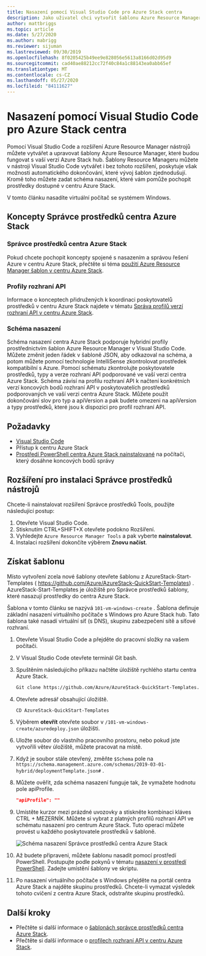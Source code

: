 ```yaml
---
title: Nasazení pomocí Visual Studio Code pro Azure Stack centra
description: Jako uživatel chci vytvořit šablonu Azure Resource Manager v Visual Studio Code a pomocí schématu nasazení připravit šablonu, která je kompatibilní s moji verzí centra Azure Stack.
author: mattbriggs
ms.topic: article
ms.date: 5/27/2020
ms.author: mabrigg
ms.reviewer: sijuman
ms.lastreviewed: 09/30/2019
ms.openlocfilehash: 8f0205425b49ee9e828056e5613a8166d02d95d9
ms.sourcegitcommit: cad40ae88212cc72f40c84a1c88143ea0abb65ef
ms.translationtype: MT
ms.contentlocale: cs-CZ
ms.lasthandoff: 05/27/2020
ms.locfileid: "84111627"
---
```

# <a name="deploy-with-visual-studio-code-to-azure-stack-hub"></a>Nasazení pomocí Visual Studio Code pro Azure Stack centra

Pomocí Visual Studio Code a rozšíření Azure Resource Manager nástrojů můžete vytvářet a upravovat šablony Azure Resource Manager, které budou fungovat s vaší verzí Azure Stack hub. Šablony Resource Manageru můžete v nástroji Visual Studio Code vytvářet i bez tohoto rozšíření, poskytuje však možnosti automatického dokončování, které vývoj šablon zjednodušují. Kromě toho můžete zadat schéma nasazení, které vám pomůže pochopit prostředky dostupné v centru Azure Stack.

V tomto článku nasadíte virtuální počítač se systémem Windows.

## <a name="concepts-for-azure-stack-hub-resource-manager"></a>Koncepty Správce prostředků centra Azure Stack

### <a name="azure-stack-hub-resource-manager"></a>Správce prostředků centra Azure Stack

Pokud chcete pochopit koncepty spojené s nasazením a správou řešení Azure v centru Azure Stack, přečtěte si téma [použití Azure Resource Manager šablon v centru Azure Stack](azure-stack-arm-templates.md).

### <a name="api-profiles"></a>Profily rozhraní API
Informace o konceptech přidružených k koordinaci poskytovatelů prostředků v centru Azure Stack najdete v tématu [Správa profilů verzí rozhraní API v centru Azure Stack](azure-stack-version-profiles.md).

### <a name="the-deployment-schema"></a>Schéma nasazení

Schéma nasazení centra Azure Stack podporuje hybridní profily prostřednictvím šablon Azure Resource Manager v Visual Studio Code. Můžete změnit jeden řádek v šabloně JSON, aby odkazoval na schéma, a potom můžete pomocí technologie IntelliSense zkontrolovat prostředek kompatibilní s Azure. Pomocí schématu zkontrolujte poskytovatele prostředků, typy a verze rozhraní API podporované ve vaší verzi centra Azure Stack. Schéma závisí na profilu rozhraní API k načtení konkrétních verzí koncových bodů rozhraní API v poskytovatelích prostředků podporovaných ve vaší verzi centra Azure Stack. Můžete použít dokončování slov pro typ a apiVersion a pak budete omezeni na apiVersion a typy prostředků, které jsou k dispozici pro profil rozhraní API.

## <a name="prerequisites"></a>Požadavky

- [Visual Studio Code](https://code.visualstudio.com/)
- Přístup k centru Azure Stack
- [Prostředí PowerShell centra Azure Stack nainstalované](https://docs.microsoft.com/azure-stack/operator/azure-stack-powershell-install?toc=https%3A%2F%2Fdocs.microsoft.com%2Fen-us%2Fazure-stack%2Fuser%2FTOC.json&bc=https%3A%2F%2Fdocs.microsoft.com%2Fen-us%2Fazure-stack%2Fbreadcrumb%2Ftoc.json) na počítači, který dosáhne koncových bodů správy

## <a name="install-resource-manager-tools-extension"></a>Rozšíření pro instalaci Správce prostředků nástrojů

Chcete-li nainstalovat rozšíření Správce prostředků Tools, použijte následující postup:

1. Otevřete Visual Studio Code.
2. Stisknutím CTRL+SHIFT+X otevřete podokno Rozšíření.
3. Vyhledejte `Azure Resource Manager Tools` a pak vyberte **nainstalovat**.
4. Instalaci rozšíření dokončíte výběrem **Znovu načíst**.

## <a name="get-a-template"></a>Získat šablonu

Místo vytvoření zcela nové šablony otevřete šablonu z AzureStack-Start-Templates ( https://github.com/Azure/AzureStack-QuickStart-Templates) . AzureStack-Start-Templates je úložiště pro Správce prostředků šablony, které nasazují prostředky do centra Azure Stack. 

Šablona v tomto článku se nazývá `101-vm-windows-create` . Šablona definuje základní nasazení virtuálního počítače s Windows pro Azure Stack hub.  Tato šablona také nasadí virtuální síť (s DNS), skupinu zabezpečení sítě a síťové rozhraní.

1. Otevřete Visual Studio Code a přejděte do pracovní složky na vašem počítači.
2. V Visual Studio Code otevřete terminál Git bash.
3. Spuštěním následujícího příkazu načtěte úložiště rychlého startu centra Azure Stack.
    ```bash  
    Git clone https://github.com/Azure/AzureStack-QuickStart-Templates.git
    ```
4. Otevřete adresář obsahující úložiště.
    ```bash  
    CD AzureStack-QuickStart-Templates
    ```
5. Výběrem **otevřít** otevřete soubor v `/101-vm-windows-create/azuredeploy.json` úložišti.
6. Uložte soubor do vlastního pracovního prostoru, nebo pokud jste vytvořili větev úložiště, můžete pracovat na místě.
7. Když je soubor stále otevřený, změňte `$Schema` pole na `https://schema.management.azure.com/schemas/2019-03-01-hybrid/deploymentTemplate.json#` .
8. Můžete ověřit, zda schéma nasazení funguje tak, že vymažete hodnotu pole apiProfile.
    ```JSON  
    "apiProfile": ""
    ```
9. Umístěte kurzor mezi prázdné uvozovky a stiskněte kombinaci kláves CTRL + MEZERNÍK. Můžete si vybrat z platných profilů rozhraní API ve schématu nasazení pro centrum Azure Stack. Tuto operaci můžete provést u každého poskytovatele prostředků v šabloně.

    ![Schéma nasazení Správce prostředků centra Azure Stack](./media/azure-stack-resource-manager-deploy-template-vscode/azure-stack-resource-manager-vscode-schema.png)

10. Až budete připraveni, můžete šablonu nasadit pomocí prostředí PowerShell. Postupujte podle pokynů v tématu [nasazení v prostředí PowerShell](azure-stack-deploy-template-powershell.md). Zadejte umístění šablony ve skriptu.
11. Po nasazení virtuálního počítače s Windows přejděte na portál centra Azure Stack a najděte skupinu prostředků. Chcete-li vymazat výsledek tohoto cvičení z centra Azure Stack, odstraňte skupinu prostředků.

## <a name="next-steps"></a>Další kroky

- Přečtěte si další informace o [šablonách správce prostředků centra Azure Stack](azure-stack-arm-templates.md).  
- Přečtěte si další informace o [profilech rozhraní API v centru Azure Stack](azure-stack-version-profiles.md).